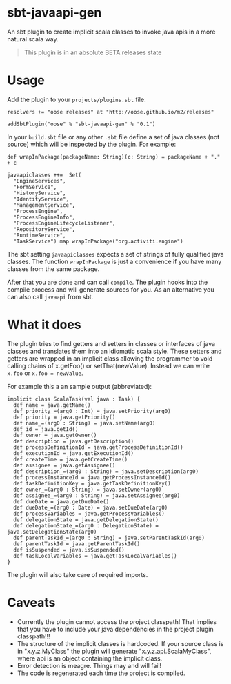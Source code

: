 sbt-javaapi-gen
===============

An sbt plugin to create implicit scala classes to invoke java apis in a more natural scala way.

> This plugin is in an absolute BETA releases state

Usage
=====

Add the plugin to your `projects/plugins.sbt` file:

    resolvers += "oose releases" at "http://oose.github.io/m2/releases"
    
    addSbtPlugin("oose" % "sbt-javaapi-gen" % "0.1")

In your `build.sbt` file or any other `.sbt` file define a set of java classes (not source) which will be inspected by the plugin. For example:

    def wrapInPackage(packageName: String)(c: String) = packageName + "." + c
    
    javaapiclasses ++=  Set(
      "EngineServices",
      "FormService",
      "HistoryService",
      "IdentityService",
      "ManagementService",
      "ProcessEngine",
      "ProcessEngineInfo",
      "ProcessEngineLifecycleListener",
      "RepositoryService",
      "RuntimeService",
      "TaskService") map wrapInPackage("org.activiti.engine")

The sbt setting `javaapiclasses` expects a set of strings of fully qualified java classes. The function `wrapInPackage` is just a convenience if you have many classes from the same package.

After that you are done and can call `compile`. The plugin hooks into the compile process and will generate sources for you. As an alternative you can also call `javaapi` from sbt.

What it does
============

The plugin tries to find getters and setters in classes or interfaces of java classes and translates them into an idiomatic scala style. These setters and getters are wrapped in an implicit class allowing the programmer to void calling chains of x.getFoo() or setThat(newValue). Instead we can write `x.foo` or `x.foo = newValue`.

For example this a an sample output (abbreviated):

    implicit class ScalaTask(val java : Task) {
      def name = java.getName()
      def priority_=(arg0 : Int) = java.setPriority(arg0)
      def priority = java.getPriority()
      def name_=(arg0 : String) = java.setName(arg0)
      def id = java.getId()
      def owner = java.getOwner()
      def description = java.getDescription()
      def processDefinitionId = java.getProcessDefinitionId()
      def executionId = java.getExecutionId()
      def createTime = java.getCreateTime()
      def assignee = java.getAssignee()
      def description_=(arg0 : String) = java.setDescription(arg0)
      def processInstanceId = java.getProcessInstanceId()
      def taskDefinitionKey = java.getTaskDefinitionKey()
      def owner_=(arg0 : String) = java.setOwner(arg0)
      def assignee_=(arg0 : String) = java.setAssignee(arg0)
      def dueDate = java.getDueDate()
      def dueDate_=(arg0 : Date) = java.setDueDate(arg0)
      def processVariables = java.getProcessVariables()
      def delegationState = java.getDelegationState()
      def delegationState_=(arg0 : DelegationState) = java.setDelegationState(arg0)
      def parentTaskId_=(arg0 : String) = java.setParentTaskId(arg0)
      def parentTaskId = java.getParentTaskId()
      def isSuspended = java.isSuspended()
      def taskLocalVariables = java.getTaskLocalVariables()
    }

The plugin will also take care of required imports.

Caveats
=======

* Currently the plugin cannot access the project classpath! That implies that you have to include your java dependencies in the project plugin classpath!!!
* The structure of the implicit classes is hardcoded. If your source class is in "x.y.z.MyClass" the plugin will generate "x.y.z.api.ScalaMyClass", where api is an object containing the implicit class.
* Error detection is meagre. Things may and will fail!
* The code is regenerated each time the project is compiled.


